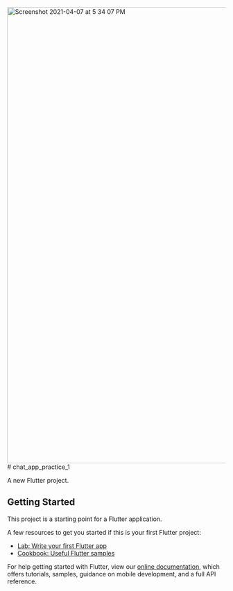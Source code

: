 <img width="1052" alt="Screenshot 2021-04-07 at 5 34 07 PM" src="https://user-images.githubusercontent.com/28984101/114317737-24e5c580-9b27-11eb-8a8b-6e43795c87ba.png">
# chat_app_practice_1

A new Flutter project.

## Getting Started

This project is a starting point for a Flutter application.

A few resources to get you started if this is your first Flutter project:

- [Lab: Write your first Flutter app](https://flutter.dev/docs/get-started/codelab)
- [Cookbook: Useful Flutter samples](https://flutter.dev/docs/cookbook)

For help getting started with Flutter, view our
[online documentation](https://flutter.dev/docs), which offers tutorials,
samples, guidance on mobile development, and a full API reference.

